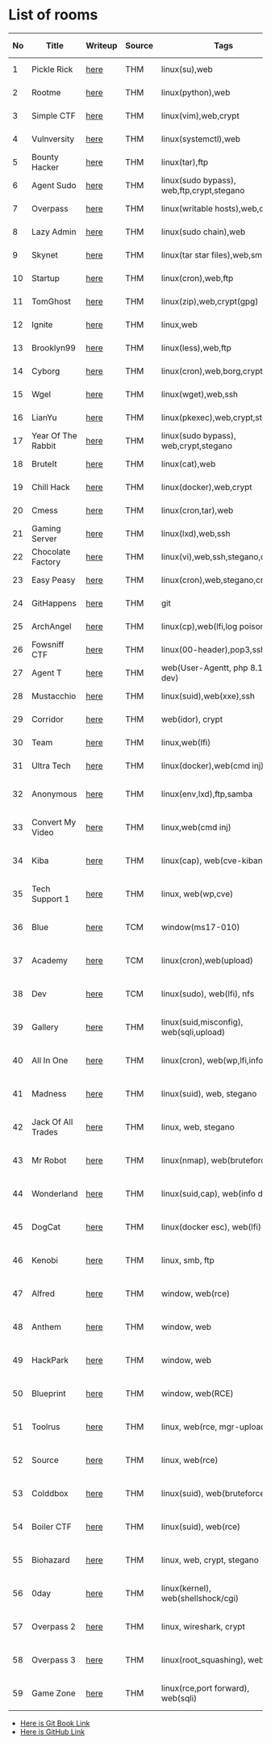 # List of rooms

| No  | Title              | Writeup                                  | Source | Tags                                      | Difficulty | Date Finished  |
| --- | ------------------ | ---------------------------------------- | ------ | ----------------------------------------- | ---------- | -------------- |
| 1   | Pickle Rick        | [here](TryHackMe/pickle\_rick/)          | THM    | linux(su),web                             | easy       | March 2, 2023  |
| 2   | Rootme             | [here](TryHackMe/rootme/)                | THM    | linux(python),web                         | easy       | March 2, 2023  |
| 3   | Simple CTF         | [here](TryHackMe/simple\_ctf/)           | THM    | linux(vim),web,crypt                      | easy       | March 2, 2023  |
| 4   | Vulnversity        | [here](TryHackMe/vulnversity/)           | THM    | linux(systemctl),web                      | easy       | March 2, 2023  |
| 5   | Bounty Hacker      | [here](TryHackMe/bountyhacker/)          | THM    | linux(tar),ftp                            | easy       | March 2, 2023  |
| 6   | Agent Sudo         | [here](TryHackMe/agentsudo/)             | THM    | linux(sudo bypass), web,ftp,crypt,stegano | easy       | March 2, 2023  |
| 7   | Overpass           | [here](TryHackMe/overpass/)              | THM    | linux(writable hosts),web,crypt           | easy       | March 2, 2023  |
| 8   | Lazy Admin         | [here](TryHackMe/lazyadmin/)             | THM    | linux(sudo chain),web                     | easy       | March 3, 2023  |
| 9   | Skynet             | [here](TryHackMe/skynet/)                | THM    | linux(tar star files),web,smb             | easy       | March 3, 2023  |
| 10  | Startup            | [here](TryHackMe/startup/)               | THM    | linux(cron),web,ftp                       | easy       | March 3, 2023  |
| 11  | TomGhost           | [here](TryHackMe/tomghost/)              | THM    | linux(zip),web,crypt(gpg)                 | easy       | March 4, 2023  |
| 12  | Ignite             | [here](TryHackMe/ignite/)                | THM    | linux,web                                 | easy       | March 4, 2023  |
| 13  | Brooklyn99         | [here](TryHackMe/brooklyn99/)            | THM    | linux(less),web,ftp                       | easy       | March 4, 2023  |
| 14  | Cyborg             | [here](TryHackMe/cyborg/)                | THM    | linux(cron),web,borg,crypt                | easy       | March 4, 2023  |
| 15  | Wgel               | [here](TryHackMe/wgel/)                  | THM    | linux(wget),web,ssh                       | easy       | March 4, 2023  |
| 16  | LianYu             | [here](TryHackMe/lian\_yu/)              | THM    | linux(pkexec),web,crypt,stegano           | easy       | March 5, 2023  |
| 17  | Year Of The Rabbit | [here](TryHackMe/year\_of\_the\_rabbit/) | THM    | linux(sudo bypass), web,crypt,stegano     | easy       | March 5, 2023  |
| 18  | BruteIt            | [here](TryHackMe/bruteit/)               | THM    | linux(cat),web                            | easy       | March 6, 2023  |
| 19  | Chill Hack         | [here](TryHackMe/chill\_hack/)           | THM    | linux(docker),web,crypt                   | easy       | March 6, 2023  |
| 20  | Cmess              | [here](TryHackMe/cmess/)                 | THM    | linux(cron,tar),web                       | medium     | March 6, 2023  |
| 21  | Gaming Server      | [here](TryHackMe/gaming\_server/)        | THM    | linux(lxd),web,ssh                        | easy       | March 7, 2023  |
| 22  | Chocolate Factory  | [here](TryHackMe/chocolate\_factory/)    | THM    | linux(vi),web,ssh,stegano,crypt           | easy       | March 7, 2023  |
| 23  | Easy Peasy         | [here](TryHackMe/easy\_peasy/)           | THM    | linux(cron),web,stegano,crypt             | easy       | March 7, 2023  |
| 24  | GitHappens         | [here](TryHackMe/githappens/)            | THM    | git                                       | easy       | March 7, 2023  |
| 25  | ArchAngel          | [here](TryHackMe/archangel/)             | THM    | linux(cp),web(lfi,log poison)             | easy       | March 7, 2023  |
| 26  | Fowsniff CTF       | [here](TryHackMe/fowsniff/)              | THM    | linux(00-header),pop3,ssh                 | easy       | March 8, 2023  |
| 27  | Agent T            | [here](TryHackMe/agentT/)                | THM    | web(User-Agentt, php 8.1.0-dev)           | easy       | March 8, 2023  |
| 28  | Mustacchio         | [here](TryHackMe/mustacchio/)            | THM    | linux(suid),web(xxe),ssh                  | easy       | March 8, 2023  |
| 29  | Corridor           | [here](TryHackMe/corridor/)              | THM    | web(idor), crypt                          | easy       | March 8, 2023  |
| 30  | Team               | [here](TryHackMe/team/)                  | THM    | linux,web(lfi)                            | easy       | March 9, 2023  |
| 31  | Ultra Tech         | [here](TryHackMe/ultra\_tech/)           | THM    | linux(docker),web(cmd inj)                | medium     | March 9, 2023  |
| 32  | Anonymous          | [here](TryHackMe/anonymous/)             | THM    | linux(env,lxd),ftp,samba                  | medium     | March 10, 2023 |
| 33  | Convert My Video   | [here](TryHackMe/convert\_my\_video/)    | THM    | linux,web(cmd inj)                        | medium     | March 10, 2023 |
| 34  | Kiba               | [here](TryHackMe/kiba/)                  | THM    | linux(cap), web(cve-kibana)               | easy       | March 11, 2023 |
| 35  | Tech Support 1     | [here](TryHackMe/tech\_support1/)        | THM    | linux, web(wp,cve)                        | easy       | March 11, 2023 |
| 36  | Blue               | [here](LocalVM/blue/)                    | TCM    | window(ms17-010)                          | easy       | March 12, 2023 |
| 37  | Academy            | [here](LocalVM/academy/)                 | TCM    | linux(cron),web(upload)                   | easy       | March 12, 2023 |
| 38  | Dev                | [here](LocalVM/dev/)                     | TCM    | linux(sudo), web(lfi), nfs                | easy       | March 12, 2023 |
| 39  | Gallery            | [here](TryHackMe/gallery/)               | THM    | linux(suid,misconfig), web(sqli,upload)   | easy       | March 13, 2023 |
| 40  | All In One         | [here](TryHackMe/all_in_one/)            | THM    | linux(cron), web(wp,lfi,info dis)         | easy       | March 13, 2023 |
| 41  | Madness            | [here](TryHackMe/madness/)               | THM    | linux(suid), web, stegano                 | easy       | March 13, 2023 |
| 42  | Jack Of All Trades | [here](TryHackMe/jack_of_all_trades/)    | THM    | linux, web, stegano                       | easy       | March 14, 2023 |
| 43  | Mr Robot           | [here](TryHackMe/mr_robot/)              | THM    | linux(nmap), web(bruteforce)              | medium     | March 15, 2023 |
| 44  | Wonderland         | [here](TryHackMe/wonderland/)            | THM    | linux(suid,cap), web(info dis)            | medium     | March 15, 2023 |
| 45  | DogCat             | [here](TryHackMe/dogcat/)                | THM    | linux(docker esc), web(lfi)               | medium     | March 16, 2023 |
| 46  | Kenobi             | [here](TryHackMe/kenobi/)                | THM    | linux, smb, ftp                           | easy       | March 17, 2023 |
| 47  | Alfred             | [here](TryHackMe/alfred/)                | THM    | window, web(rce)                          | easy       | March 17, 2023 |
| 48  | Anthem             | [here](TryHackMe/anthem/)                | THM    | window, web                               | easy       | March 18, 2023 |
| 49  | HackPark           | [here](TryHackMe/hackpark/)              | THM    | window, web                               | medium     | March 19, 2023 |
| 50  | Blueprint          | [here](TryHackMe/blueprint/)             | THM    | window, web(RCE)                          | easy       | March 19, 2023 |
| 51  | Toolrus            | [here](TryHackMe/toolsrus/)              | THM    | linux, web(rce, mgr-upload)               | easy       | March 19, 2023 |
| 52  | Source             | [here](TryHackMe/source/)                | THM    | linux, web(rce)                           | easy       | March 19, 2023 |
| 53  | Colddbox           | [here](TryHackMe/ColddBox/)              | THM    | linux(suid), web(bruteforce)              | easy       | March 19, 2023 |
| 54  | Boiler CTF         | [here](TryHackMe/boiler_ctf/)            | THM    | linux(suid), web(rce)                     | medium     | March 21, 2023 |
| 55  | Biohazard          | [here](TryHackMe/biohazard/)             | THM    | linux, web, crypt, stegano                | medium     | March 22, 2023 |
| 56  | 0day               | [here](TryHackMe/0day/)                  | THM    | linux(kernel), web(shellshock/cgi)        | medium     | March 22, 2023 |
| 57  | Overpass 2         | [here](TryHackMe/overpass2/)             | THM    | linux, wireshark, crypt                   | easy       | March 22, 2023 |
| 58  | Overpass 3         | [here](TryHackMe/overpass3/)             | THM    | linux(root_squashing), web, ftp           | medium     | March 22, 2023 |
| 59  | Game Zone          | [here](TryHackMe/game_zone/)             | THM    | linux(rce,port forward), web(sqli)        | easy       | March 22, 2023 |


- [Here is Git Book Link](https://singha-notes.gitbook.io/ctf-challenges/)
- [Here is GitHub Link](https://github.com/whoami-singha/ctf_challenges)
